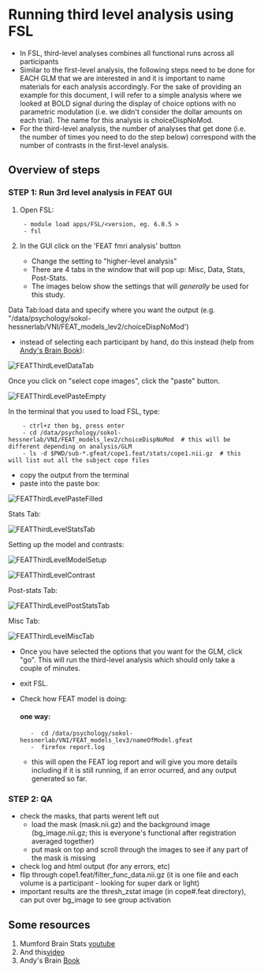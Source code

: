 # Running third level analysis using FSL
- In FSL, third-level analyses combines all functional runs across all participants
- Similar to the first-level analysis, the following steps need to be done for EACH GLM that we are interested in and it is important to name materials for each analysis accordingly. For the sake of providing an example for this document, I will refer to a simple analysis where we looked at BOLD signal during the display of choice options with no parametric modulation (i.e. we didn't consider the dollar amounts on each trial). The name for this analysis is choiceDispNoMod.
- For the third-level analysis, the number of analyses that get done (i.e. the number of times you need to do the step below) correspond with the number of contrasts in the first-level analysis.

## Overview of steps
### STEP 1: Run 3rd level analysis in FEAT GUI

1. Open FSL:

		- module load apps/FSL/<version, eg. 6.0.5 >
		- fsl


2. In the GUI click on the 'FEAT fmri analysis' button
	- Change the setting to "higher-level analysis"
	- There are 4 tabs in the window that will pop up: Misc, Data, Stats, Post-Stats. 
	- The images below show the settings that will _generally_ be used for this study. 

Data Tab:load data and specify where you want the output (e.g. "/data/psychology/sokol-hessnerlab/VNI/FEAT_models_lev2/choiceDispNoMod')
- instead of selecting each participant by hand, do this instead (help from [Andy's Brain Book](https://andysbrainbook.readthedocs.io/en/latest/fMRI_Short_Course/fMRI_07_2ndLevelAnalysis.html)):

![FEATThirdLevelDataTab](https://user-images.githubusercontent.com/19710394/160905055-caadbb27-8f7c-49fb-8fa0-e381f1136d46.png)

Once you click on "select cope images", click the "paste" button.

![FEATThirdLevelPasteEmpty](https://user-images.githubusercontent.com/19710394/160905362-fb008854-5ab5-46f7-898c-7f727c414062.png)

In the terminal that you used to load FSL, type:

		- ctrl+z then bg, press enter
		- cd /data/psychology/sokol-hessnerlab/VNI/FEAT_models_lev2/choiceDispNoMod  # this will be different depending on analysis/GLM
		- ls -d $PWD/sub-*.gfeat/cope1.feat/stats/cope1.nii.gz 	# this will list out all the subject cope files

- copy the output from the terminal
- paste into the paste box:
	
![FEATThirdLevelPasteFilled](https://user-images.githubusercontent.com/19710394/160906273-4390d6ff-a167-4163-8cba-fe81108c659a.png)


Stats Tab:

![FEATThirdLevelStatsTab](https://user-images.githubusercontent.com/19710394/160907707-a1755bf2-6e4e-4f32-9d88-bbfa65dcfbcf.png)


Setting up the model and contrasts:

![FEATThirdLevelModelSetup](https://user-images.githubusercontent.com/19710394/160906931-10ba1226-ebaf-475d-a3ac-99ef6d2592d9.png)

![FEATThirdLevelContrast](https://user-images.githubusercontent.com/19710394/160906935-137708ca-bd0a-43e9-9bab-264eb2dc4e12.png)


Post-stats Tab:

![FEATThirdLevelPostStatsTab](https://user-images.githubusercontent.com/19710394/160906979-8ebe4f30-8e9e-4b46-9c02-31e9399c9ff8.png)


Misc Tab:

![FEATThirdLevelMiscTab](https://user-images.githubusercontent.com/19710394/160906576-2e745ab3-bba3-4700-9c79-f3f53f1950f8.png)


- Once you have selected the options that you want for the GLM, click "go". This will run the third-level analysis which should only take a couple of minutes.
- exit FSL.


 - Check how FEAT model is doing:
      #### one way:
          -  cd /data/psychology/sokol-hessnerlab/VNI/FEAT_models_lev3/nameOfModel.gfeat
          -  firefox report.log
      - this will open the FEAT log report and will give you more details including if it is still running, if an error ocurred, and any output generated so far.

### STEP 2: QA 
- check the masks, that parts werent left out
	- load the mask (mask.nii.gz) and the background image (bg_image.nii.gz; this is everyone's functional after registration averaged together)
	- put mask on top and scroll through the images to see if any part of the mask is missing
- check log and html output (for any errors, etc)
- flip through cope1.feat/filter_func_data.nii.gz (it is one file and each volume is a participant - looking for super dark or light)
- important results are the thresh_zstat image (in cope#.feat directory), can put over bg_image to see group activation

## Some resources
1. Mumford Brain Stats [youtube](https://www.youtube.com/watch?v=49WGLPZNTrQ&ab_channel=mumfordbrainstats)
2. And this[video](https://www.youtube.com/watch?v=nyajZKJ-uwk&ab_channel=mumfordbrainstats)
3. Andy's Brain [Book](https://andysbrainbook.readthedocs.io/en/latest/fMRI_Short_Course/fMRI_08_3rdLevelAnalysis.html)

